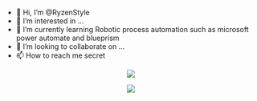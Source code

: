 - 👋 Hi, I’m @RyzenStyle
- 👀 I’m interested in ...
- 🌱 I’m currently learning Robotic process automation such as microsoft power automate and blueprism
- 💞️ I’m looking to collaborate on ...
- 📫 How to reach me secret

<!---
RyzenStyle/RyzenStyle is a ✨ special ✨ repository because its `README.md` (this file) appears on your GitHub profile.
You can click the Preview link to take a look at your changes.
--->

<p align="center"> <img src="https://github-readme-stats.vercel.app/api?username=RyzenStyle&count_private=true&show_icons=true&theme=tokyonight" /> </p>
<p align="center"> <img src="https://github-readme-stats.vercel.app/api/top-langs/?username=RyzenStyle&theme=tokyonight" /> </p>

